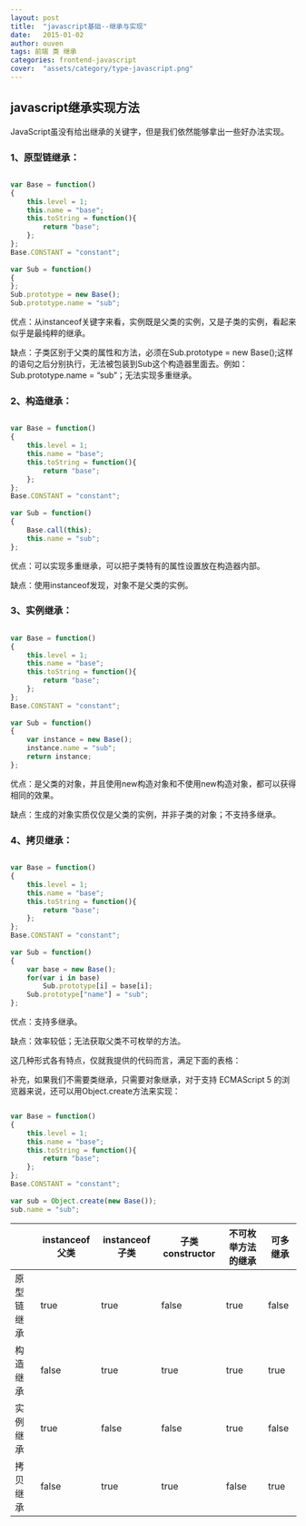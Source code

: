 ```yaml
---
layout: post
title:  "javascript基础--继承与实现"
date:   2015-01-02
author: ouven
tags: 前端 类 继承
categories: frontend-javascript
cover:  "assets/category/type-javascript.png"
---
```


## javascript继承实现方法

JavaScript虽没有给出继承的关键字，但是我们依然能够拿出一些好办法实现。

### 1、原型链继承：

```javascript

var Base = function()  
{  
    this.level = 1;  
    this.name = "base";  
    this.toString = function(){  
        return "base";  
    };  
};  
Base.CONSTANT = "constant";  
   
var Sub = function()  
{  
};  
Sub.prototype = new Base();  
Sub.prototype.name = "sub";

```

优点：从instanceof关键字来看，实例既是父类的实例，又是子类的实例，看起来似乎是最纯粹的继承。

缺点：子类区别于父类的属性和方法，必须在Sub.prototype = new Base();这样的语句之后分别执行，无法被包装到Sub这个构造器里面去。例如：Sub.prototype.name = “sub”；无法实现多重继承。

### 2、构造继承：

```javascript

var Base = function()  
{  
    this.level = 1;  
    this.name = "base";  
    this.toString = function(){  
        return "base";  
    };  
};  
Base.CONSTANT = "constant";  
   
var Sub = function()  
{  
    Base.call(this);  
    this.name = "sub";  
};

```

优点：可以实现多重继承，可以把子类特有的属性设置放在构造器内部。

缺点：使用instanceof发现，对象不是父类的实例。

### 3、实例继承：

```javascript

var Base = function()  
{  
    this.level = 1;  
    this.name = "base";  
    this.toString = function(){  
        return "base";  
    };  
};  
Base.CONSTANT = "constant";  
   
var Sub = function()  
{  
    var instance = new Base();  
    instance.name = "sub";  
    return instance;  
};

```

优点：是父类的对象，并且使用new构造对象和不使用new构造对象，都可以获得相同的效果。

缺点：生成的对象实质仅仅是父类的实例，并非子类的对象；不支持多继承。

### 4、拷贝继承：

```javascript

var Base = function()  
{  
    this.level = 1;  
    this.name = "base";  
    this.toString = function(){  
        return "base";  
    };  
};  
Base.CONSTANT = "constant";  
   
var Sub = function()  
{  
    var base = new Base();  
    for(var i in base)  
        Sub.prototype[i] = base[i];
    Sub.prototype["name"] = "sub";
};

```

优点：支持多继承。

缺点：效率较低；无法获取父类不可枚举的方法。

这几种形式各有特点，仅就我提供的代码而言，满足下面的表格：

补充，如果我们不需要类继承，只需要对象继承，对于支持 ECMAScript 5 的浏览器来说，还可以用Object.create方法来实现：

```javascript

var Base = function()  
{  
    this.level = 1;  
    this.name = "base";  
    this.toString = function(){  
        return "base";  
    };  
};  
Base.CONSTANT = "constant";  
   
var sub = Object.create(new Base());  
sub.name = "sub";

```

||instanceof 父类|instanceof子类|子类constructor|不可枚举方法的继承|可多继承|
|---|---|---|---|---|---|
|原型链继承|true|true|false|true|false|
|构造继承|false|true|true|true|true|
|实例继承|true|false|false|true|false|
|拷贝继承|false|true|true|false|true|